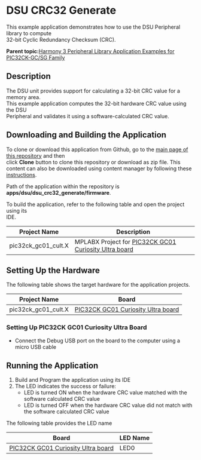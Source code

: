 # DSU CRC32 Generate

This example application demonstrates how to use the DSU Peripheral library to compute<br /> 32-bit Cyclic Redundancy Checksum \(CRC\).

**Parent topic:**[Harmony 3 Peripheral Library Application Examples for PIC32CK-GC/SG Family](GUID-5EB5829A-8D62-4A5E-B89B-DF7EF4E334A2.md)

## Description

The DSU unit provides support for calculating a 32-bit CRC value for a memory area.<br /> This example application computes the 32-bit hardware CRC value using the DSU<br /> Peripheral and validates it using a software-calculated CRC value.

## Downloading and Building the Application

To clone or download this application from Github, go to the [main page of this repository](https://github.com/Microchip-MPLAB-Harmony/csp_apps_pic32ck_sg_gc) and then<br /> click **Clone** button to clone this repository or download as zip file. This<br /> content can also be downloaded using content manager by following these [instructions](https://github.com/Microchip-MPLAB-Harmony/contentmanager/wiki).

Path of the application within the repository is<br /> **apps/dsu/dsu\_crc32\_generate/firmware**.

To build the application, refer to the following table and open the project using its<br /> IDE.

|Project Name|Description|
|------------|-----------|
|pic32ck\_gc01\_cult.X|MPLABX Project for [PIC32CK GC01 Curiosity Ultra board](https://www.microchip.com/en-us/development-tool/ea23j82a)|

## Setting Up the Hardware

The following table shows the target hardware for the application projects.

|Project Name|Board|
|------------|-----|
|pic32ck\_gc01\_cult.X|[PIC32CK GC01 Curiosity Ultra board](https://www.microchip.com/en-us/development-tool/ea23j82a)|

### Setting Up PIC32CK GC01 Curiosity Ultra Board

-   Connect the Debug USB port on the board to the computer using a micro USB cable

## Running the Application

1.  Build and Program the application using its IDE
2.  The LED indicates the success or failure:
    -   LED is turned ON when the hardware CRC value matched with the software calculated CRC value
    -   LED is turned OFF when the hardware CRC value did not match with the software calculated CRC value

The following table provides the LED name

|Board|LED Name|
|-----|--------|
|[PIC32CK GC01 Curiosity Ultra board](https://www.microchip.com/en-us/development-tool/ea23j82a)|LED0|

